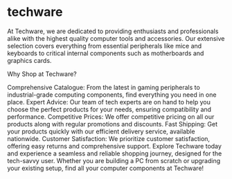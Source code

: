 # techware
At Techware, we are dedicated to providing enthusiasts and professionals alike with the highest quality computer tools and accessories. Our extensive selection covers everything from essential peripherals like mice and keyboards to critical internal components such as motherboards and graphics cards.

Why Shop at Techware?

Comprehensive Catalogue: From the latest in gaming peripherals to industrial-grade computing components, find everything you need in one place.
Expert Advice: Our team of tech experts are on hand to help you choose the perfect products for your needs, ensuring compatibility and performance.
Competitive Prices: We offer competitive pricing on all our products along with regular promotions and discounts.
Fast Shipping: Get your products quickly with our efficient delivery service, available nationwide.
Customer Satisfaction: We prioritize customer satisfaction, offering easy returns and comprehensive support.
Explore Techware today and experience a seamless and reliable shopping journey, designed for the tech-savvy user. Whether you are building a PC from scratch or upgrading your existing setup, find all your computer components at Techware!
